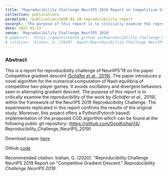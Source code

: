```yaml
---
title: "Reproducibility Challenge NeurIPS 2019 Report on Competitive Gradient Descent"
collection: publications
permalink: /publication/2020-01-10-reproducibility-report
excerpt: 'The purpose of this report is to critically examine the reproducibility of the work by Schäfer et al., 2019), within the framework of the NeurIPS 2019 Reproducibility Challenge.'
date: 2022-01-22
venue: 'Reproducibility Challenge NeurIPS 2019'
# paperurl: 'https://gopikishan14.github.io/Reproducibility_Challenge_NeurIPS_2019/index.html'
# citation: 'kishan, G. (2020). &quot;Reproducibility Challenge NeurIPS 2019 Report on "Competitive Gradient Descent.&quot; <i>Reproducibility Challenge NeurIPS 2019</i>. 1(1).'
---
```

### Abstract
This is a report for reproducibility challenge of NeurlIPS’19 on the paper Competitive
gradient descent [(Schäfer et al., 2019)](https://arxiv.org/abs/1905.12103). The paper introduces a novel algorithm for the numerical computation of Nash equilibria of competitive two-player
games. It avoids oscillatory and divergent behaviors seen in alternating gradient
descent.
The purpose of this report is to critically examine the reproducibility of the
work by <i>(Schäfer et al., 2019)</i>, within the framework of the NeurIPS 2019 Reproducibility
Challenge. The experiments replicated in this report confirms the
results of the original study. Moreover, this project offers a Python(Pytorch
based) implementation of the proposed CGD algorithm which can be found at
the following public git repository: (https://github.com/GopiKishan14/
Reproducibility_Challenge_NeurIPS_2019)


Download paper [here](https://gopikishan14.github.io/Reproducibility_Challenge_NeurIPS_2019/index.html)

Github [code](https://github.com/GopiKishan14/Reproducibility_Challenge_NeurIPS_2019)

Recommended citation: kishan, G. (2020). "Reproducibility Challenge NeurIPS 2019 Report on
"Competitive Gradient Descent." <i>Reproducibility Challenge NeurIPS 2019</i>.